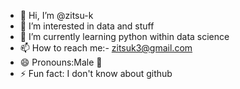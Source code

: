 - 👋 Hi, I’m @zitsu-k
- 👀 I’m interested in data and stuff
- 🌱 I’m currently learning python within data science 
- 📫 How to reach me:- zitsuk3@gmail.com 
- 😄 Pronouns:Male 🙂
- ⚡ Fun fact: I don't know about github 

<!---
zitsu-k/zitsu-k is a ✨ special ✨ repository because its `README.md` (this file) appears on your GitHub profile.
You can click the Preview link to take a look at your changes.
--->
